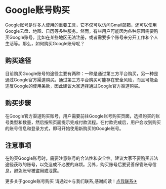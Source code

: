 # Google账号购买

Google账号是许多人使用的重要工具，它不仅可以访问Gmail邮箱，还可以使用Google云盘、地图、日历等多种服务。然而，有些用户可能因为各种原因需要购买Google账号，比如在某些地区无法注册，或者需要多个账号来分开工作和个人生活等。那么，如何购买Google账号呢？

## 购买途径

目前购买Google账号的途径主要有两种：一种是通过第三方平台购买，另一种是通过Google官方渠道购买。通过第三方平台购买可能存在安全风险，而且可能会违反Google的使用条款，因此建议大家选择通过Google官方渠道购买。

## 购买步骤

在Google官方渠道购买账号，用户需要前往Google账号购买页面，选择购买的账号类型和数量，然后按照页面提示完成付款流程。在付款完成后，用户会收到购买的账号信息和登录方式，即可开始使用新购买的Google账号。

## 注意事项

在购买Google账号时，需要注意账号的合法性和安全性。建议大家不要购买非法途径获取的账号，以免造成不必要的麻烦。另外，购买账号后要妥善保管账号信息，避免账号被盗用或泄露。

更多关于google账号购买 请通过✈与我们联系,感谢阅读！[点我联系✈](https://ai.G208.com)
